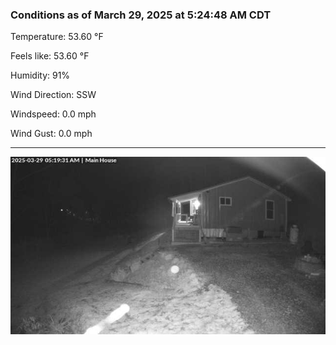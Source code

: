 ### Conditions as of March 29, 2025 at 5:24:48 AM CDT 

Temperature: 53.60 &deg;F

Feels like: 53.60 &deg;F

Humidity: 91%

Wind Direction: SSW

Windspeed: 0.0 mph

Wind Gust: 0.0 mph

---

<img src="./images/latest.jpeg"/>


